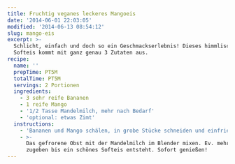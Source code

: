 ```yaml
---
title: Fruchtig veganes leckeres Mangoeis
date: '2014-06-01 22:03:05'
modified: '2014-06-13 08:54:12'
slug: mango-eis
excerpt: >-
  Schlicht, einfach und doch so ein Geschmackserlebnis! Dieses himmlische
  Softeis kommt mit ganz genau 3 Zutaten aus. 
recipe:
  name: ''
  prepTime: PT5M
  totalTime: PT5M
  servings: 2 Portionen
  ingredients:
    - 3 sehr reife Bananen
    - 1 reife Mango
    - '1/2 Tasse Mandelmilch, mehr nach Bedarf'
    - 'optional: etwas Zimt'
  instructions:
    - 'Bananen und Mango schälen, in grobe Stücke schneiden und einfrieren.'
    - >-
      Das gefrorene Obst mit der Mandelmilch im Blender mixen. Ev. mehr Milch
      zugeben bis ein schönes Softeis entsteht. Sofort genießen!
---
```


